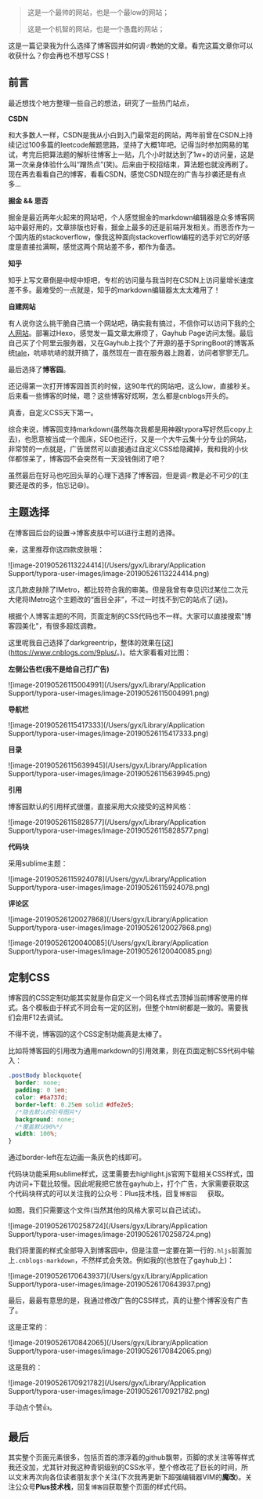 > 这是一个最帅的网站，也是一个最low的网站；
>
> 这是一个机智的网站，也是一个愚蠢的网站；

这是一篇记录我为什么选择了博客园并如何调♂教她的文章。看完这篇文章你可以收获什么？你会再也不想写CSS！

## 前言

最近想找个地方整理一些自己的想法，研究了一些热门站点，

**CSDN**

和大多数人一样，CSDN是我从小白到入门最常逛的网站，两年前曾在CSDN上持续记过100多篇的leetcode解题思路，坚持了大概1年吧。记得当时参加网易的笔试，考完后把算法题的解析往博客上一贴，几个小时就达到了1w+的访问量，这是第一次亲身体验什么叫“蹭热点”(笑)。后来由于校招结束，算法题也就没再刷了。现在再去看看自己的博客，看看CSDN，感觉CSDN现在的广告与抄袭还是有点多...

**掘金 && 思否**

掘金是最近两年火起来的网站吧，个人感觉掘金的markdown编辑器是众多博客网站中最好用的，文章排版也好看，掘金上最多的还是前端开发相关。而思否作为一个国内版的stackoverflow，像我这种面向stackoverflow编程的选手对它的好感度是直接拉满啊，感觉这两个网站差不多，都作为备选。

**知乎**

知乎上写文章倒是中规中矩吧，专栏的访问量与我当时在CSDN上访问量增长速度差不多。最难受的一点就是，知乎的markdown编辑器太太太难用了！

**自建网站**

有人说你这么挑干脆自己搞一个网站吧，确实我有搞过，不信你可以访问下我的[个人网站](guoyuxiang.cn)。部署过Hexo，感觉发一篇文章太麻烦了，Gayhub Page访问太慢。最后自己买了个阿里云服务器，又在Gayhub上找个了开源的基于SpringBoot的博客系统[tale](<https://github.com/otale/tale>)，吭哧吭哧的就开搞了，虽然现在一直在服务器上跑着，访问者寥寥无几。

最后选择了**博客园**。

还记得第一次打开博客园首页的时候，这90年代的网站吧，这么low，直接秒关。后来看一些博客的时候，嗯？这些博客好炫啊，怎么都是cnblogs开头的。

真香，自定义CSS天下第一。

综合来说，博客园支持markdown(虽然每次我都是用神器typora写好然后copy上去)，也愿意被当成一个图床，SEO也还行，又是一个大牛云集十分专业的网站，非常赞的一点就是，广告居然可以直接通过自定义CSS给隐藏掉，我和我的小伙伴都惊呆了，博客园不会突然有一天没钱倒闭了吧？

虽然最后在好马也吃回头草的心理下选择了博客园，但是调♂教是必不可少的(主要还是改的多，怕忘记😄)。

## 主题选择

在博客园后台的设置->博客皮肤中可以进行主题的选择。

亲，这里推荐你这四款皮肤哦：

![image-20190526113224414](/Users/gyx/Library/Application Support/typora-user-images/image-20190526113224414.png)

这几款皮肤除了IMetro，都比较符合我的审美。但是我曾有幸见识过某位二次元大佬将IMetro这个主题改的“面目全非”，不过一时找不到它的站点了(逃)。

根据个人博客主题的不同，页面定制的CSS代码也不一样。大家可以直接搜索"博客园美化"，有很多超炫调教。

这里呢我自己选择了darkgreentrip，整体的效果在[这](<https://www.cnblogs.com/9plus/>。)。给大家看看对比图：

**左侧公告栏(我不是给自己打广告)**

![image-20190526115004991](/Users/gyx/Library/Application Support/typora-user-images/image-20190526115004991.png)

**导航栏**

![image-20190526115417333](/Users/gyx/Library/Application Support/typora-user-images/image-20190526115417333.png)

**目录**

![image-20190526115639945](/Users/gyx/Library/Application Support/typora-user-images/image-20190526115639945.png)

**引用**

博客园默认的引用样式很僵，直接采用大众接受的这种风格：

![image-20190526115828577](/Users/gyx/Library/Application Support/typora-user-images/image-20190526115828577.png)

**代码块**

采用sublime主题：

![image-20190526115924078](/Users/gyx/Library/Application Support/typora-user-images/image-20190526115924078.png)

**评论区**

![image-20190526120027868](/Users/gyx/Library/Application Support/typora-user-images/image-20190526120027868.png)

![image-20190526120040085](/Users/gyx/Library/Application Support/typora-user-images/image-20190526120040085.png)

## 定制CSS

博客园的CSS定制功能其实就是你自定义一个同名样式去顶掉当前博客使用的样式。各个模板由于样式不同会有一定的区别，但整个html树都是一致的。需要我们会用F12去调试。

不得不说，博客园的这个CSS定制功能真是太棒了。

比如将博客园的引用改为通用markdown的引用效果，则在页面定制CSS代码中输入：

```css
.postBody blockquote{
  border: none;
  padding: 0 1em;
  color: #6a737d;
  border-left: 0.25em solid #dfe2e5;
  /*隐去默认的引号图片*/
  background: none;    
  /*覆盖默认90%*/
  width: 100%; 
}
```

通过border-left在左边画一条灰色的线即可。

代码块功能采用sublime样式，这里需要去highlight.js官网下载相关CSS样式，国内访问+下载比较慢。因此呢我把它放在gayhub上，打个广告，大家需要获取这个代码块样式的可以关注我的公众号：Plus技术栈，回复`博客园   `获取。

如图，我们只需要这个文件(当然其他的风格大家可以自己试试)。

![image-20190526170258724](/Users/gyx/Library/Application Support/typora-user-images/image-20190526170258724.png)

我们将里面的样式全部导入到博客园中，但是注意一定要在第一行的`.hljs`前面加上`.cnblogs-markdown`，不然样式会失效。例如我的(也放在了gayhub上)：

![image-20190526170643937](/Users/gyx/Library/Application Support/typora-user-images/image-20190526170643937.png)

最后，最最有意思的是，我通过修改广告的CSS样式，真的让整个博客没有广告了。

这是正常的：

![image-20190526170842065](/Users/gyx/Library/Application Support/typora-user-images/image-20190526170842065.png)

这是我的：

![image-20190526170921782](/Users/gyx/Library/Application Support/typora-user-images/image-20190526170921782.png)

手动点个赞👍。

## 最后

其实整个页面元素很多，包括页首的漂浮着的github飘带，页脚的求关注等等样式我还没加，尤其针对我这种青铜级别的CSS水平，整个修改花了巨长的时间，所以文末再次向各位读者朋友求个关注(下次我再更新下超强编辑器VIM的**魔改**)。关注公众号**Plus技术栈**，回复`博客园`获取整个页面的样式代码。


